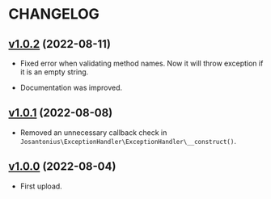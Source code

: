 # CHANGELOG

## [v1.0.2](https://github.com/josantonius/php-exception-handler/releases/tag/v1.0.2) (2022-08-11)

* Fixed error when validating method names. Now it will throw exception if it is an empty string.

* Documentation was improved.

## [v1.0.1](https://github.com/josantonius/php-exception-handler/releases/tag/v1.0.1) (2022-08-08)

* Removed an unnecessary callback check in `Josantonius\ExceptionHandler\ExceptionHandler\__construct()`.

## [v1.0.0](https://github.com/josantonius/php-exception-handler/releases/tag/v1.0.0) (2022-08-04)

* First upload.
